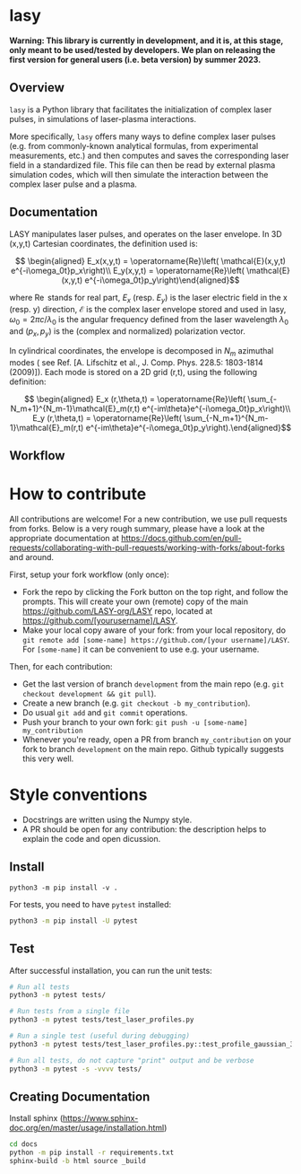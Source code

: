 # lasy

**Warning: This library is currently in development, and it is, at this stage, only meant to be used/tested by developers. We plan on releasing the first version for general users (i.e. beta version) by summer 2023.**

## Overview

`lasy` is a Python library that facilitates the initialization of complex
laser pulses, in simulations of laser-plasma interactions.

More specifically, `lasy` offers many ways to define complex laser pulses
(e.g. from commonly-known analytical formulas, from experimental measurements,
etc.) and then computes and saves the corresponding laser field in a
standardized file. This file can then be read by external plasma simulation
codes, which will then simulate the interaction between the complex laser pulse
 and a plasma.

## Documentation

LASY manipulates laser pulses, and operates on the laser envelope. In 3D (x,y,t) Cartesian coordinates, the definition used is:

```math
   \begin{aligned}
   E_x(x,y,t) = \operatorname{Re}\left( \mathcal{E}(x,y,t) e^{-i\omega_0t}p_x\right)\\
   E_y(x,y,t) = \operatorname{Re}\left( \mathcal{E}(x,y,t) e^{-i\omega_0t}p_y\right)\end{aligned}
```

where $\operatorname{Re}$ stands for real part,  $E_x$ (resp. $E_y$) is the laser electric field in the x (resp. y) direction, $\mathcal{E}$ is the complex laser envelope stored and used in lasy, $\omega_0 = 2\pi c/\lambda_0$ is the angular frequency defined from the laser wavelength $\lambda_0$ and $(p_x,p_y)$ is the (complex and normalized) polarization vector.

In cylindrical coordinates, the envelope is decomposed in $N_m$ azimuthal modes ( see Ref. [A. Lifschitz et al., J. Comp. Phys. 228.5: 1803-1814 (2009)]). Each mode is stored on a 2D grid (r,t), using the following definition:

```math
   \begin{aligned}
   E_x (r,\theta,t) = \operatorname{Re}\left( \sum_{-N_m+1}^{N_m-1}\mathcal{E}_m(r,t) e^{-im\theta}e^{-i\omega_0t}p_x\right)\\
   E_y (r,\theta,t) = \operatorname{Re}\left( \sum_{-N_m+1}^{N_m-1}\mathcal{E}_m(r,t) e^{-im\theta}e^{-i\omega_0t}p_y\right).\end{aligned}
```

## Workflow

# How to contribute

All contributions are welcome! For a new contribution, we use pull requests from forks. Below is a very rough summary, please have a look at the appropriate documentation at https://docs.github.com/en/pull-requests/collaborating-with-pull-requests/working-with-forks/about-forks and around.

First, setup your fork workflow (only once):
- Fork the repo by clicking the Fork button on the top right, and follow the prompts. This will create your own (remote) copy of the main https://github.com/LASY-org/LASY repo, located at https://github.com/[yourusername]/LASY.
- Make your local copy aware of your fork: from your local repository, do `git remote add [some-name] https://github.com/[your username]/LASY`. For `[some-name]` it can be convenient to use e.g. your username.

Then, for each contribution:
- Get the last version of branch `development` from the main repo (e.g. `git checkout development && git pull`).
- Create a new branch (e.g. `git checkout -b my_contribution`).
- Do usual `git add` and `git commit` operations.
- Push your branch to your own fork: `git push -u [some-name] my_contribution`
- Whenever you're ready, open a PR from branch `my_contribution` on your fork to branch `development` on the main repo. Github typically suggests this very well.

# Style conventions

- Docstrings are written using the Numpy style.
- A PR should be open for any contribution: the description helps to explain the code and open dicussion.

## Install

```
python3 -m pip install -v .
```

For tests, you need to have `pytest` installed:
```bash
python3 -m pip install -U pytest
```

## Test

After successful installation, you can run the unit tests:
```bash
# Run all tests
python3 -m pytest tests/

# Run tests from a single file
python3 -m pytest tests/test_laser_profiles.py

# Run a single test (useful during debugging)
python3 -m pytest tests/test_laser_profiles.py::test_profile_gaussian_3d_cartesian

# Run all tests, do not capture "print" output and be verbose
python3 -m pytest -s -vvvv tests/
```
## Creating Documentation

Install sphinx (https://www.sphinx-doc.org/en/master/usage/installation.html)

```bash
cd docs
python -m pip install -r requirements.txt
sphinx-build -b html source _build
```
